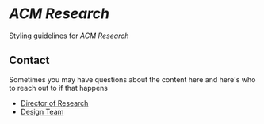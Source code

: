 # _ACM Research_
Styling guidelines for _ACM Research_

## Contact
Sometimes you may have questions about the content here and here's who to reach out to if that happens

 - [Director of Research](mailto:comet.acm@gmail.com)
 - [Design Team](mailto:comet.acm@gmail.com)